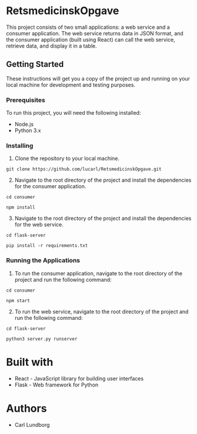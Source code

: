 # RetsmedicinskOpgave

This project consists of two small applications: a web service and a consumer application. The web service returns data in JSON format, and the consumer application (built using React) can call the web service, retrieve data, and display it in a table.

## Getting Started
These instructions will get you a copy of the project up and running on your local machine for development and testing purposes.

### Prerequisites
To run this project, you will need the following installed:

* Node.js
* Python 3.x

### Installing
1. Clone the repository to your local machine.

`git clone https://github.com/lucarl/RetsmedicinskOpgave.git`

2. Navigate to the root directory of the project and install the dependencies for the consumer application.

`cd consumer`

`npm install`

3. Navigate to the root directory of the project and install the dependencies for the web service.

`cd flask-server`

`pip install -r requirements.txt`

### Running the Applications
1. To run the consumer application, navigate to the root directory of the project and run the following command:

`cd consumer`

`npm start`

2. To run the web service, navigate to the root directory of the project and run the following command:

`cd flask-server`

`python3 server.py runserver`

# Built with 
* React - JavaScript library for building user interfaces
* Flask - Web framework for Python

# Authors
* Carl Lundborg


